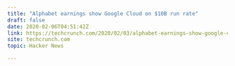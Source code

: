 ```yaml
---
title: "Alphabet earnings show Google Cloud on $10B run rate"
draft: false
date: 2020-02-06T04:51:42Z
link: https://techcrunch.com/2020/02/03/alphabet-earnings-show-google-cloud-on-10b-run-rate/?utm_medium=RSS&utm_source=hune
site: techcrunch.com
topic: Hacker News  

---
```

